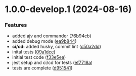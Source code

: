 # 1.0.0-develop.1 (2024-08-16)

### Features

- added ajv and commander ([76b94cb](https://github.com/Siddharth9890/graphql-sdk-generator/commit/76b94cb18f4417ae46655a574b6fcc66d2d0397e))
- added debug mode ([ea9b844](https://github.com/Siddharth9890/graphql-sdk-generator/commit/ea9b8445295b066c6310545593a46d7e0d9d1cab))
- **ci/cd:** added husky, commit lint ([c50a2dd](https://github.com/Siddharth9890/graphql-sdk-generator/commit/c50a2ddf6bbc68f128458685667fff3c9a279a2d))
- inital tests ([09a1dce](https://github.com/Siddharth9890/graphql-sdk-generator/commit/09a1dce430ba38212db6ede98a27e699927526b5))
- initial test code ([f33e5ea](https://github.com/Siddharth9890/graphql-sdk-generator/commit/f33e5ea48099421f8321697641caa81c4d9f592f))
- jest setup and ci/cd for tests ([ef7718a](https://github.com/Siddharth9890/graphql-sdk-generator/commit/ef7718a66ce968587bdbfd5751efaca2c81d1fed))
- tests are complete ([d951541](https://github.com/Siddharth9890/graphql-sdk-generator/commit/d9515413fb64c796e90ba227d6c9bd2b6155a8b1))
